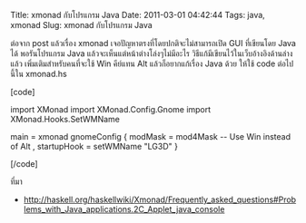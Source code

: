 Title: xmonad กับโปรแกรม Java 
Date: 2011-03-01 04:42:44
Tags: java, xmonad 
Slug: xmonad กับโปรแกรม Java 


ต่อจาก post แล้วเรื่อง xmonad เจอปัญหาตรงที่โดยปกติจะไม่สามารถเปิด GUI ที่เขียนโดย Java ได้ พอรันโปรแกรม Java แล้วจะเห็นแต่หน้าต่างโล่งๆไม่มีอะไร วิธีแก้มีเขียนไว้ในเว็บอ้างอิงด้านล่างแล้ว เพิ่มเติมสำหรับคนที่จะใช้ Win คีย์แทน Alt แล้วก็อยากแก้เรื่อง Java ด้วย ให้ใช้ code ต่อไปนี้ใน xmonad.hs

[code]

import XMonad
import XMonad.Config.Gnome
import XMonad.Hooks.SetWMName

main = xmonad gnomeConfig
 { modMask = mod4Mask -- Use Win instead of Alt
 , startupHook = setWMName &quot;LG3D&quot;
 }

[/code]

ที่มา
<ul>
	<li><a href="http://haskell.org/haskellwiki/Xmonad/Frequently_asked_questions#Problems_with_Java_applications.2C_Applet_java_console">http://haskell.org/haskellwiki/Xmonad/Frequently_asked_questions#Problems_with_Java_applications.2C_Applet_java_console</a></li>
</ul>
